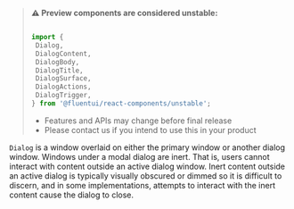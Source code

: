 <!-- Don't allow prettier to collapse code block into single line -->
<!-- prettier-ignore -->
> **⚠️ Preview components are considered unstable:**
>
> ```jsx
>
> import {
>  Dialog,
>  DialogContent,
>  DialogBody,
>  DialogTitle,
>  DialogSurface,
>  DialogActions,
>  DialogTrigger,
> } from '@fluentui/react-components/unstable';
>
> ```
>
> - Features and APIs may change before final release
> - Please contact us if you intend to use this in your product

`Dialog` is a window overlaid on either the primary window or another dialog window. Windows under a modal dialog are inert. That is, users cannot interact with content outside an active dialog window. Inert content outside an active dialog is typically visually obscured or dimmed so it is difficult to discern, and in some implementations, attempts to interact with the inert content cause the dialog to close.
